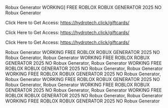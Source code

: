 Robux Generator WORKING] FREE ROBLOX ROBUX GENERATOR 2025 NO Robux Generator

Click Here to Get Access: https://hydrotech.click/giftcards/

Click Here to Get Access: https://hydrotech.click/giftcards/

Click Here to Get Access: https://hydrotech.click/giftcards/

Robux Generator WORKING FREE ROBLOX ROBUX GENERATOR 2025 NO Robux Generator, Robux Generator WORKING FREE ROBLOX ROBUX GENERATOR 2025 NO Robux Generator, Robux Generator WORKING FREE ROBLOX ROBUX GENERATOR 2025 NO Robux Generator, Robux Generator WORKING FREE ROBLOX ROBUX GENERATOR 2025 NO Robux Generator, Robux Generator WORKING FREE ROBLOX ROBUX GENERATOR 2025 NO Robux Generator, Robux Generator WORKING FREE ROBLOX ROBUX GENERATOR 2025 NO Robux Generator, Robux Generator WORKING FREE ROBLOX ROBUX GENERATOR 2025 NO Robux Generator, Robux Generator WORKING FREE ROBLOX ROBUX GENERATOR 2025 NO Robux Generator
